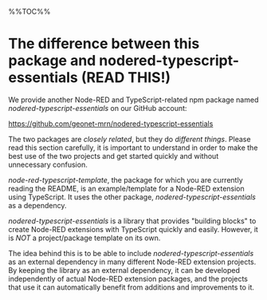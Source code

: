 %%TOC%%


# The difference between this package and nodered-typescript-essentials (READ THIS!)

We provide another Node-RED and TypeScript-related npm package named *nodered-typescript-essentials* on our GitHub account:

https://github.com/geonet-mrn/nodered-typescript-essentials

The two packages are *closely related*, but they do *different things*. Please read this section carefully, it is important to understand in order to make the best use of the two projects and get started quickly and without unnecessary confusion.

*node-red-typescript-template*, the package for which you are currently reading the README, is an example/template for a Node-RED extension using TypeScript. It uses the other package, *nodered-typescript-essentials* as a dependency.

*nodered-typescript-essentials* is a library that provides "building blocks" to create Node-RED extensions with TypeScript quickly and easily. However, it is *NOT* a project/package template on its own.

The idea behind this is to be able to include *nodered-typescript-essentials* as an external dependency in many different Node-RED extension projects. By keeping the library as an external dependency, it can be developed independently of actual Node-RED extension packages, and the projects that use it can automatically benefit from additions and improvements to it.